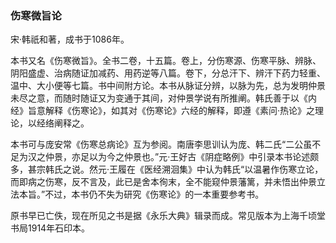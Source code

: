 ### 伤寒微旨论

宋·韩祇和著，成书于1086年。

本书又名《伤寒微旨》。全书二卷，十五篇。卷上，分伤寒源、伤寒平脉、辨脉、阴阳盛虚、治病随证加减药、用药逆等八篇。卷下，分总汗下、辨汗下药力轻重、温中、大小便等七篇。书中间附方论。本书从脉证分辨，以脉为先，总为发明仲景未尽之意，而随时随证又为变通于其间，对仲景学说有所推阐。韩氏善于以《内经》旨意解释《伤寒论》，如其对《伤寒论》六经的解释，即遵《素问·热论》之理论，以经络阐释之。

本书可与庞安常《伤寒总病论》互为参阅。南唐李思训认为庞、韩二氏“二公虽不足为汉之仲景，亦足以为今之仲景也。”元·王好古《阴症略例》中引录本书论述颇多，甚宗韩氏之说。然元·王履在《医经溯洄集》中认为韩氏“以温暑作伤寒立论，而即病之伤寒，反不言及，此已是舍本徇末，全不能窥仲景藩篱，并未悟出仲景立法本旨。”不过，本书仍不失为研究《伤寒论》的一本重要参考书。

原书早已亡佚，现在所见之书是据《永乐大典》辑录而成。常见版本为上海千顷堂书局1914年石印本。